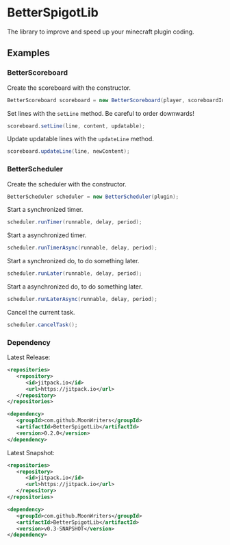 # BetterSpigotLib

The library to improve and speed up your minecraft plugin coding.

## Examples

### BetterScoreboard

Create the scoreboard with the constructor.

```java
BetterScoreboard scoreboard = new BetterScoreboard(player, scoreboardId, displayName);
```

Set lines with the `setLine` method. Be careful to order downwards!

```java
scoreboard.setLine(line, content, updatable);
```

Update updatable lines with the `updateLine` method.

```java
scoreboard.updateLine(line, newContent);
```

### BetterScheduler

Create the scheduler with the constructor.

```java
BetterScheduler scheduler = new BetterScheduler(plugin);
```

Start a synchronized timer.

```java
scheduler.runTimer(runnable, delay, period);
```

Start a asynchronized timer.

```java
scheduler.runTimerAsync(runnable, delay, period);
```

Start a synchronized do, to do something later.

```java
scheduler.runLater(runnable, delay, period);
```

Start a asynchronized do, to do something later.

```java
scheduler.runLaterAsync(runnable, delay, period);
```

Cancel the current task.

```java
scheduler.cancelTask();
```

### Dependency

Latest Release:

```xml
<repositories>
   <repository>
      <id>jitpack.io</id>
      <url>https://jitpack.io</url>
   </repository>
</repositories>

<dependency>
   <groupId>com.github.MoonWriters</groupId>
   <artifactId>BetterSpigotLib</artifactId>
   <version>0.2.0</version>
</dependency>
```

Latest Snapshot:

```xml
<repositories>
   <repository>
      <id>jitpack.io</id>
      <url>https://jitpack.io</url>
   </repository>
</repositories>

<dependency>
   <groupId>com.github.MoonWriters</groupId>
   <artifactId>BetterSpigotLib</artifactId>
   <version>v0.3-SNAPSHOT</version>
</dependency>
```
